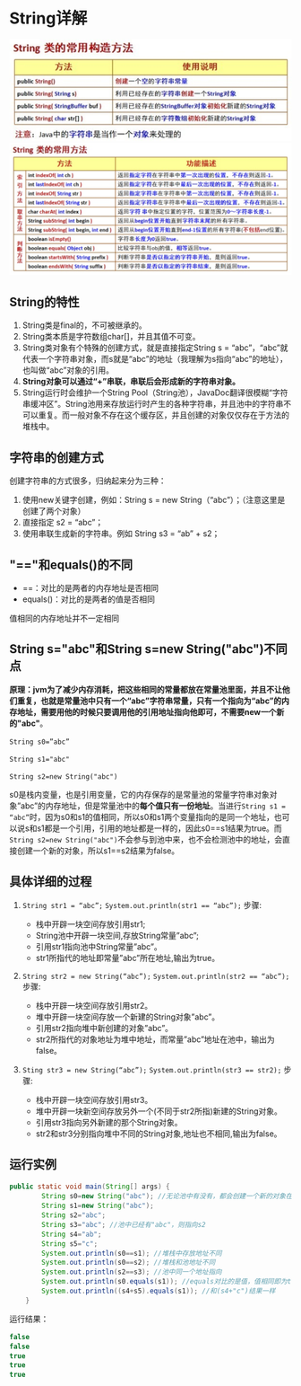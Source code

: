 # String详解

<img src="img/35.String详解/image-20221028165909608.png" alt="image-20221028165909608" style="zoom: 80%;" />

<img src="img/35.String详解/image-20221028165939011.png" alt="image-20221028165939011" style="zoom:67%;" />

## String的特性

1. String类是final的，不可被继承的。
2. String类本质是字符数组char[]，并且其值不可变。
3. String类对象有个特殊的创建方式，就是直接指定String s = “abc”，“abc”就代表一个字符串对象，而s就是“abc”的地址（我理解为s指向“abc”的地址），也叫做“abc”对象的引用。
4. **String对象可以通过“+”串联，串联后会形成新的字符串对象。**
5. String运行时会维护一个String Pool（String池），JavaDoc翻译很模糊“字符串缓冲区”。String池用来存放运行时产生的各种字符串，并且池中的字符串不可以重复。而一般对象不存在这个缓存区，并且创建的对象仅仅存在于方法的堆栈中。

## 字符串的创建方式

创建字符串的方式很多，归纳起来分为三种：

1. 使用new关键字创建，例如：String s = new String（“abc”）；（注意这里是创建了两个对象）
2. 直接指定 s2 = “abc”；
3. 使用串联生成新的字符串。例如 String s3 = “ab” + s2；

## "=="和equals()的不同

- ==：对比的是两者的内存地址是否相同
- equals()：对比的是两者的值是否相同

值相同的内存地址并不一定相同

## String s="abc"和String s=new String("abc")不同点

**原理：jvm为了减少内存消耗，把这些相同的常量都放在常量池里面，并且不让他们重复，也就是常量池中只有一个“abc”字符串常量，只有一个指向为“abc”的内存地址，需要用他的时候只要调用他的引用地址指向他即可，不需要new一个新的"abc"**。

`String s0=”abc”`

`String s1="abc"`

`String s2=new String("abc")`

s0是栈内变量，也是引用变量，它的内存保存的是常量池的常量字符串对象对象”abc”的内存地址，但是常量池中的**每个值只有一份地址**。当进行`String s1 = “abc”`时，因为s0和s1的值相同，所以s0和s1两个变量指向的是同一个地址，也可以说s和s1都是一个引用，引用的地址都是一样的，因此s0==s1结果为true。而`String s2=new String("abc")`不会参与到池中来，也不会检测池中的地址，会直接创建一个新的对象，所以s1==s2结果为false。

## 具体详细的过程

1. `String str1 = “abc”;`
   `System.out.println(str1 == “abc”);`
   步骤:
   - 栈中开辟一块空间存放引用str1;
   - String池中开辟一块空间,存放String常量”abc”;
   - 引用str1指向池中String常量”abc”。
   - str1所指代的地址即常量”abc”所在地址,输出为true。

2. `String str2 = new String(“abc”);`
   `System.out.println(str2 == “abc”);`
   步骤:
   - 栈中开辟一块空间存放引用str2。
   - 堆中开辟一块空间存放一个新建的String对象”abc”。
   - 引用str2指向堆中新创建的对象”abc”。
   - str2所指代的对象地址为堆中地址，而常量”abc”地址在池中，输出为false。

3. `Sting str3 = new String(“abc”);`
   `System.out.println(str3 == str2);`
   步骤:
   - 栈中开辟一块空间存放引用str3。
   - 堆中开辟一块新空间存放另外一个(不同于str2所指)新建的String对象。
   - 引用str3指向另外新建的那个String对象。
   - str2和str3分别指向堆中不同的String对象,地址也不相同,输出为false。

## 运行实例

```java
public static void main(String[] args) {
        String s0=new String("abc"); //无论池中有没有，都会创建一个新的对象在堆栈中
        String s1=new String("abc");
        String s2="abc";
        String s3="abc"; //池中已经有"abc"，则指向s2
        String s4="ab";
        String s5="c";
        System.out.println(s0==s1); //堆栈中存放地址不同
        System.out.println(s0==s2); //堆栈和池地址不同
        System.out.println(s2==s3); //池中同一个地址指向
        System.out.println(s0.equals(s1)); //equals对比的是值，值相同即为true
        System.out.println((s4+s5).equals(s1)); //和(s4+"c")结果一样
    }
```

运行结果：

```java
false
false
true
true
true
```

